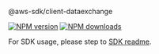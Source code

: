 @aws-sdk/client-dataexchange

[![NPM version](https://img.shields.io/npm/v/@aws-sdk/client-dataexchange/rc.svg)](https://www.npmjs.com/package/@aws-sdk/client-dataexchange)
[![NPM downloads](https://img.shields.io/npm/dm/@aws-sdk/client-dataexchange.svg)](https://www.npmjs.com/package/@aws-sdk/client-dataexchange)

For SDK usage, please step to [SDK readme](https://github.com/aws/aws-sdk-js-v3).
